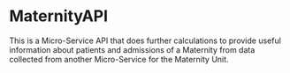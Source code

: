 # MaternityAPI

This is a Micro-Service API that does further calculations to provide useful information about patients and admissions of a Maternity from data collected from another Micro-Service for the Maternity Unit.
